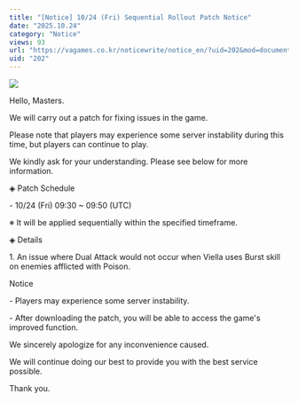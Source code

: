 ```yaml
---
title: "[Notice] 10/24 (Fri) Sequential Rollout Patch Notice"
date: "2025.10.24"
category: "Notice"
views: 93
url: "https://vagames.co.kr/noticewrite/notice_en/?uid=202&mod=document"
uid: "202"
---
```


![](/images/news/live/en/202-0132b3a9.png)

Hello, Masters.

  

We will carry out a patch for fixing issues in the game.

Please note that players may experience some server instability during this time, but players can continue to play.

We kindly ask for your understanding. Please see below for more information.

  

◈ Patch Schedule

\- 10/24 (Fri) 09:30 ~ 09:50 (UTC)

※ It will be applied sequentially within the specified timeframe.

  

◈ Details

1\. An issue where Dual Attack would not occur when Viella uses Burst skill on enemies afflicted with Poison.

  

Notice

\- Players may experience some server instability.

\- After downloading the patch, you will be able to access the game's improved function.

  

We sincerely apologize for any inconvenience caused.

We will continue doing our best to provide you with the best service possible.

  

Thank you.